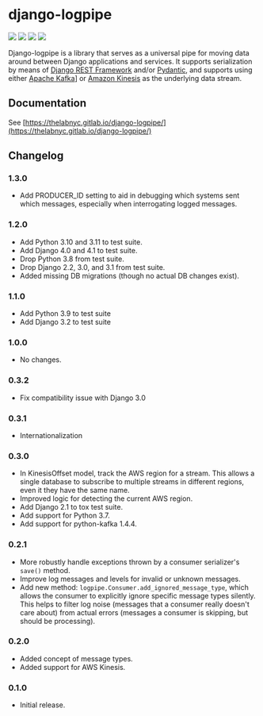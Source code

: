 # django-logpipe

[![](https://gitlab.com/thelabnyc/django-logpipe/badges/master/build.svg)](https://gitlab.com/thelabnyc/django-logpipe/commits/master)
[![](https://img.shields.io/pypi/l/django-logpipe.svg)](https://pypi.python.org/pypi/)
[![](https://badge.fury.io/py/django-logpipe.svg)](https://pypi.python.org/pypi/django-logpipe)
[![](https://img.shields.io/pypi/format/django-logpipe.svg)](https://pypi.python.org/pypi/django-logpipe)

Django-logpipe is a library that serves as a universal pipe for moving data around between Django applications and services. It supports serialization by means of [Django REST Framework][drf] and/or [Pydantic][pydantic], and supports using either [Apache Kafka][kafka]] or [Amazon Kinesis][kinesis] as the underlying data stream.

[drf]: http://www.django-rest-framework.org/
[pydantic]: https://docs.pydantic.dev/
[kafka]: https://kafka.apache.org/
[kinesis]: https://aws.amazon.com/kinesis/

## Documentation

See [https://thelabnyc.gitlab.io/django-logpipe/](https://thelabnyc.gitlab.io/django-logpipe/)

## Changelog

### 1.3.0

- Add PRODUCER_ID setting to aid in debugging which systems sent which messages, especially when interrogating logged messages.

### 1.2.0

- Add Python 3.10 and 3.11 to test suite.
- Add Django 4.0 and 4.1 to test suite.
- Drop Python 3.8 from test suite.
- Drop Django 2.2, 3.0, and 3.1 from test suite.
- Added missing DB migrations (though no actual DB changes exist).

### 1.1.0

- Add Python 3.9 to test suite
- Add Django 3.2 to test suite

### 1.0.0

- No changes.

### 0.3.2

- Fix compatibility issue with Django 3.0

### 0.3.1

- Internationalization

### 0.3.0

- In KinesisOffset model, track the AWS region for a stream. This allows a single database to subscribe to multiple streams in different regions, even it they have the same name.
- Improved logic for detecting the current AWS region.
- Add Django 2.1 to tox test suite.
- Add support for Python 3.7.
- Add support for python-kafka 1.4.4.

### 0.2.1

- More robustly handle exceptions thrown by a consumer serializer's `save()` method.
- Improve log messages and levels for invalid or unknown messages.
- Add new method: `logpipe.Consumer.add_ignored_message_type`, which allows the consumer to explicitly ignore specific message types silently. This helps to filter log noise (messages that a consumer really doesn't care about) from actual errors (messages a consumer is skipping, but should be processing).

### 0.2.0

- Added concept of message types.
- Added support for AWS Kinesis.

### 0.1.0

- Initial release.
